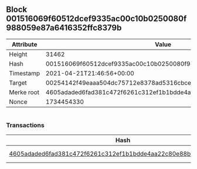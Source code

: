 ## Block 001516069f60512dcef9335ac00c10b0250080f988059e87a6416352ffc8379b

Attribute | Value
--- | ---
Height | 31462
Hash | 001516069f60512dcef9335ac00c10b0250080f988059e87a6416352ffc8379b
Timestamp | 2021-04-21T21:46:56+00:00
Target | 00254142f49eaaa504dc75712e8378ad5316cbcead634704b3734b6271167cc4
Merke root | 4605adaded6fad381c472f6261c312ef1b1bdde4aa22c80e88b4a7eedaabc92d
Nonce | 1734454330

```

```

### Transactions

Hash | Amount
--- | ---
[4605adaded6fad381c472f6261c312ef1b1bdde4aa22c80e88b4a7eedaabc92d](4605adaded6fad381c472f6261c312ef1b1bdde4aa22c80e88b4a7eedaabc92d.md) | 10.00000000 SKEPTI 
